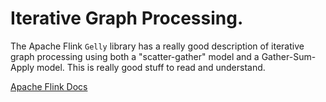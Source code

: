 # Iterative Graph Processing.

The Apache Flink `Gelly` library has a really good description of
iterative graph processing using both a "scatter-gather" model and a
Gather-Sum-Apply model. This is really good stuff to read and
understand.

[Apache Flink Docs](https://ci.apache.org/projects/flink/flink-docs-release-1.0/apis/batch/libs/gelly.html#iterative-graph-processing)
